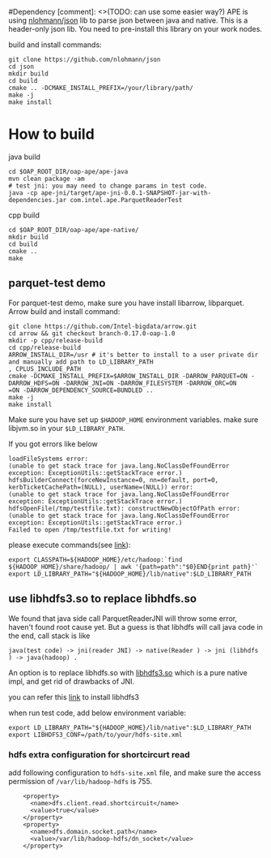#Dependency
[comment]: <>(TODO: can use some easier way?)
APE is using [nlohmann/json](https://github.com/nlohmann/json) lib to parse json between java and native. This is a
 header-only json lib. You need to pre-install this library on your work nodes.
 
 build and install commands:
 ```
git clone https://github.com/nlohmann/json
cd json
mkdir build
cd build
cmake .. -DCMAKE_INSTALL_PREFIX=/your/library/path/
make -j
make install
```


# How to build

java build
```
cd $OAP_ROOT_DIR/oap-ape/ape-java
mvn clean package -am
# test jni: you may need to change params in test code.
java -cp ape-jni/target/ape-jni-0.0.1-SNAPSHOT-jar-with-dependencies.jar com.intel.ape.ParquetReaderTest
```

cpp build
```
cd $OAP_ROOT_DIR/oap-ape/ape-native/
mkdir build
cd build
cmake ..
make
```
## parquet-test demo
For parquet-test demo, make sure you have install libarrow, libparquet. Arrow build and install command:
```
git clone https://github.com/Intel-bigdata/arrow.git
cd arrow && git checkout branch-0.17.0-oap-1.0
mkdir -p cpp/release-build
cd cpp/release-build
ARROW_INSTALL_DIR=/usr # it's better to install to a user private dir and manually add path to LD_LIBRARY_PATH
, CPLUS_INCLUDE_PATH
cmake -DCMAKE_INSTALL_PREFIX=$ARROW_INSTALL_DIR -DARROW_PARQUET=ON -DARROW_HDFS=ON -DARROW_JNI=ON -DARROW_FILESYSTEM -DARROW_ORC=ON
=ON -DARROW_DEPENDENCY_SOURCE=BUNDLED ..
make -j 
make install
```

Make sure you have set up `$HADOOP_HOME` environment
 variables. make sure libjvm.so in your `$LD_LIBRARY_PATH`.  
 
 If you got errors like below
 ```
loadFileSystems error:
(unable to get stack trace for java.lang.NoClassDefFoundError exception: ExceptionUtils::getStackTrace error.)
hdfsBuilderConnect(forceNewInstance=0, nn=default, port=0, kerbTicketCachePath=(NULL), userName=(NULL)) error:
(unable to get stack trace for java.lang.NoClassDefFoundError exception: ExceptionUtils::getStackTrace error.)
hdfsOpenFile(/tmp/testfile.txt): constructNewObjectOfPath error:
(unable to get stack trace for java.lang.NoClassDefFoundError exception: ExceptionUtils::getStackTrace error.)
Failed to open /tmp/testfile.txt for writing!
```
please execute commands(see [link](https://stackoverflow.com/questions/21064140/hadoop-c-hdfs-test-running-exception)):
```
export CLASSPATH=${HADOOP_HOME}/etc/hadoop:`find ${HADOOP_HOME}/share/hadoop/ | awk '{path=path":"$0}END{print path}'`
export LD_LIBRARY_PATH="${HADOOP_HOME}/lib/native":$LD_LIBRARY_PATH
```
## use libhdfs3.so to replace libhdfs.so
We found that java side call ParquetReaderJNI will throw some error, haven't found root cause yet. But a guess is that libhdfs will call java code in the end, call stack is like 
 ``` 
 java(test code) -> jni(reader JNI) -> native(Reader ) -> jni (libhdfs ) -> java(hadoop) .
``` 

An option is to replace libhdfs.so with [libhdfs3.so](https://github.com/erikmuttersbach/libhdfs3) which is a pure native impl, and get rid of drawbacks of JNI.
 
you can refer this [link](https://github.com/Intel-bigdata/OAP/blob/master/oap-data-source/arrow/README.md#use-libhdfs3-library-for-better-performanceoptional) to install libhdfs3

when run test code, add below environment variable:
```
export LD_LIBRARY_PATH="${HADOOP_HOME}/lib/native":$LD_LIBRARY_PATH
export LIBHDFS3_CONF=/path/to/your/hdfs-site.xml
```

### hdfs extra configuration for shortcircurt read
add following configuration to `hdfs-site.xml` file, and make sure the access permission of `/var/lib/hadoop-hdfs` is 755.
```
    <property>
      <name>dfs.client.read.shortcircuit</name>
      <value>true</value>
    </property>
    <property>
      <name>dfs.domain.socket.path</name>
      <value>/var/lib/hadoop-hdfs/dn_socket</value>
    </property>
```


